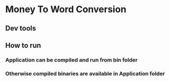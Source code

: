 # Money To Word Conversion

## Dev tools

## How to run

### Application can be compiled and run from bin folder
### Otherwise compiled binaries are available in Application folder

